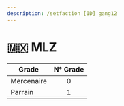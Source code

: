 ```yaml
---
description: /setfaction [ID] gang12
---
```


# 🇲🇽 MLZ

| Grade      | N° Grade |
| ---------- | :------: |
| Mercenaire |     0    |
| Parrain    |     1    |
